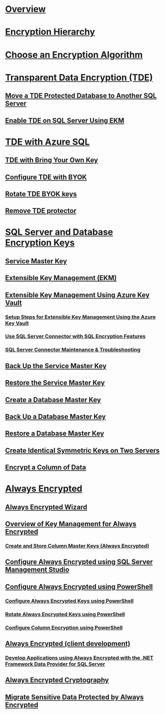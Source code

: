 # [Overview](sql-server-encryption.md)  
# [Encryption Hierarchy](encryption-hierarchy.md)  
# [Choose an Encryption Algorithm](choose-an-encryption-algorithm.md)  
# [Transparent Data Encryption (TDE)](transparent-data-encryption.md)  
## [Move a TDE Protected Database to Another SQL Server](move-a-tde-protected-database-to-another-sql-server.md)  
## [Enable TDE on SQL Server Using EKM](enable-tde-on-sql-server-using-ekm.md)  
# [TDE with Azure SQL](transparent-data-encryption-azure-sql.md)  
## [TDE with Bring Your Own Key](transparent-data-encryption-byok-azure-sql.md)
## [Configure TDE with BYOK](transparent-data-encryption-byok-azure-sql-configure.md)
## [Rotate TDE BYOK keys](transparent-data-encryption-byok-azure-sql-key-rotation.md)
## [Remove TDE protector](transparent-data-encryption-byok-azure-sql-remove-tde-protector.md)
# [SQL Server and Database Encryption Keys](sql-server-and-database-encryption-keys-database-engine.md)  
## [Service Master Key](service-master-key.md)  
## [Extensible Key Management (EKM)](extensible-key-management-ekm.md)  
## [Extensible Key Management Using Azure Key Vault](extensible-key-management-using-azure-key-vault-sql-server.md)  
### [Setup Steps for Extensible Key Management Using the Azure Key Vault](setup-steps-for-extensible-key-management-using-the-azure-key-vault.md)  
### [Use SQL Server Connector with SQL Encryption Features](use-sql-server-connector-with-sql-encryption-features.md)  
### [SQL Server Connector Maintenance & Troubleshooting](sql-server-connector-maintenance-troubleshooting.md)  
## [Back Up the Service Master Key](back-up-the-service-master-key.md)  
## [Restore the Service Master Key](restore-the-service-master-key.md)  
## [Create a Database Master Key](create-a-database-master-key.md)  
## [Back Up a Database Master Key](back-up-a-database-master-key.md)  
## [Restore a Database Master Key](restore-a-database-master-key.md)  
## [Create Identical Symmetric Keys on Two Servers](create-identical-symmetric-keys-on-two-servers.md)  
## [Encrypt a Column of Data](encrypt-a-column-of-data.md)  
# [Always Encrypted](always-encrypted-database-engine.md)  
## [Always Encrypted Wizard](always-encrypted-wizard.md)  
## [Overview of Key Management for Always Encrypted](overview-of-key-management-for-always-encrypted.md)  
### [Create and Store Column Master Keys (Always Encrypted)](create-and-store-column-master-keys-always-encrypted.md)  
## [Configure Always Encrypted using SQL Server Management Studio](configure-always-encrypted-using-sql-server-management-studio.md)  
## [Configure Always Encrypted using PowerShell](configure-always-encrypted-using-powershell.md)  
### [Configure Always Encrypted Keys using PowerShell](configure-always-encrypted-keys-using-powershell.md)  
### [Rotate Always Encrypted Keys using PowerShell](rotate-always-encrypted-keys-using-powershell.md)  
### [Configure Column Encryption using PowerShell](configure-column-encryption-using-powershell.md)  
## [Always Encrypted (client development)](always-encrypted-client-development.md)  
### [Develop Applications using Always Encrypted with the .NET Framework Data Provider for SQL Server](develop-using-always-encrypted-with-net-framework-data-provider.md)  
## [Always Encrypted Cryptography](always-encrypted-cryptography.md)  
## [Migrate Sensitive Data Protected by Always Encrypted](migrate-sensitive-data-protected-by-always-encrypted.md)  
